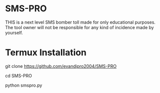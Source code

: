 # SMS-PRO

THIS is a next level SMS bomber toll made for only educational purposes. 
The tool owner will not be responsible for any kind of incidence made by yourself.

# Termux Installation 

git clone https://github.com/evandipro2004/SMS-PRO


cd SMS-PRO


python smspro.py
